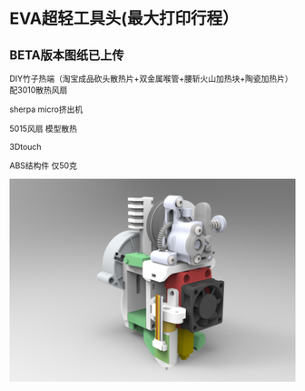 # EVA超轻工具头(最大打印行程）

## BETA版本图纸已上传

DIY竹子热端（淘宝成品砍头散热片+双金属喉管+腰斩火山加热块+陶瓷加热片） 配3010散热风扇

sherpa micro挤出机

5015风扇 模型散热

3Dtouch

ABS结构件 仅50克




![](https://github.com/thunder439/VRBOT/blob/main/%E5%B7%A5%E5%85%B7%E5%A4%B4/EVA/EVA.jpg)
